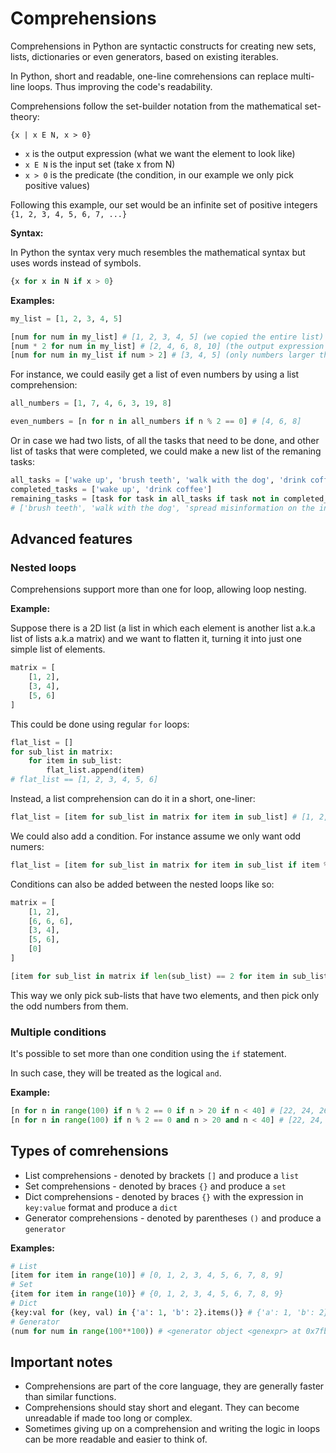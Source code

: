 # Comprehensions

Comprehensions in Python are syntactic constructs for creating new sets, lists, dictionaries or even generators,
based on existing iterables.

In Python, short and readable, one-line comrehensions can replace multi-line loops.
Thus improving the code's readability.

Comprehensions follow the set-builder notation from the mathematical set-theory:

```
{x | x E N, x > 0}
```

- `x` is the output expression (what we want the element to look like)
- `x E N` is the input set (take x from N)
- `x > 0` is the predicate (the condition, in our example we only pick positive values)

Following this example, our set would be an infinite set of positive integers `{1, 2, 3, 4, 5, 6, 7, ...}`

**Syntax:**

In Python the syntax very much resembles the mathematical syntax but uses words instead of symbols.

```python
{x for x in N if x > 0}
```

**Examples:**

```python
my_list = [1, 2, 3, 4, 5]

[num for num in my_list] # [1, 2, 3, 4, 5] (we copied the entire list)
[num * 2 for num in my_list] # [2, 4, 6, 8, 10] (the output expression is num*2, thus every item was multiplied)
[num for num in my_list if num > 2] # [3, 4, 5] (only numbers larger than 2 were picked)
```

For instance, we could easily get a list of even numbers by using a list comprehension:
```python
all_numbers = [1, 7, 4, 6, 3, 19, 8]

even_numbers = [n for n in all_numbers if n % 2 == 0] # [4, 6, 8]
```

Or in case we had two lists, of all the tasks that need to be done, and other list of tasks that were completed,
we could make a new list of the remaning tasks:

```python
all_tasks = ['wake up', 'brush teeth', 'walk with the dog', 'drink coffee', 'spread misinformation on the internet']
completed_tasks = ['wake up', 'drink coffee']
remaining_tasks = [task for task in all_tasks if task not in completed_tasks]
# ['brush teeth', 'walk with the dog', 'spread misinformation on the internet']
```

## Advanced features

### Nested loops

Comprehensions support more than one for loop, allowing loop nesting.

**Example:**

Suppose there is a 2D list (a list in which each element is another list a.k.a list of lists a.k.a matrix)
and we want to flatten it, turning it into just one simple list of elements.

```python
matrix = [
    [1, 2],
    [3, 4],
    [5, 6]
]
```

This could be done using regular `for` loops:
```python
flat_list = []
for sub_list in matrix:
    for item in sub_list:
        flat_list.append(item)
# flat_list == [1, 2, 3, 4, 5, 6]
```

Instead, a list comprehension can do it in a short, one-liner:
```python
flat_list = [item for sub_list in matrix for item in sub_list] # [1, 2, 3, 4, 5, 6]
```

We could also add a condition. For instance assume we only want odd numers:
```python
flat_list = [item for sub_list in matrix for item in sub_list if item % 2 != 0] # [1, 3, 5]
```

Conditions can also be added between the nested loops like so:
```python
matrix = [ 
    [1, 2], 
    [6, 6, 6], 
    [3, 4], 
    [5, 6], 
    [0] 
]

[item for sub_list in matrix if len(sub_list) == 2 for item in sub_list if item % 2 != 0] # [1, 3, 5]
```

This way we only pick sub-lists that have two elements, and then pick only the odd numbers from them.

### Multiple conditions

It's possible to set more than one condition using the `if` statement.

In such case, they will be treated as the logical `and`.

**Example:**

```python
[n for n in range(100) if n % 2 == 0 if n > 20 if n < 40] # [22, 24, 26, 28, 30, 32, 34, 36, 38]
[n for n in range(100) if n % 2 == 0 and n > 20 and n < 40] # [22, 24, 26, 28, 30, 32, 34, 36, 38]
```

## Types of comrehensions

- List comprehensions - denoted by brackets `[]` and produce a `list`
- Set comprehensions - denoted by braces `{}` and produce a `set`
- Dict comprehensions - denoted by braces `{}` with the expression in `key:value` format and produce a `dict`
- Generator comprehensions - denoted by parentheses `()` and produce a `generator`

**Examples:**

```python
# List
[item for item in range(10)] # [0, 1, 2, 3, 4, 5, 6, 7, 8, 9]
# Set
{item for item in range(10)} # {0, 1, 2, 3, 4, 5, 6, 7, 8, 9}
# Dict
{key:val for (key, val) in {'a': 1, 'b': 2}.items()} # {'a': 1, 'b': 2}
# Generator
(num for num in range(100**100)) # <generator object <genexpr> at 0x7fbc686c34a0>
```

## Important notes

- Comprehensions are part of the core language, they are generally faster than similar functions.
- Comprehensions should stay short and elegant. They can become unreadable if made too long or complex.
- Sometimes giving up on a comprehension and writing the logic in loops can be more readable and easier to think of.